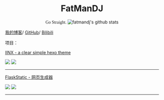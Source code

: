 # <div align="center">FatManDJ</div>
<p align="center">
  <font face="grey">Go Straight.</font>

  <img src="https://github-readme-stats.vercel.app/api?username=fat-man-dj&show_icons=true" title="FatManDJ's Stats" alt="fatmandj's github stats" />

</p>

[我的博客](https://blog.fatdev.name)/
[GitHub](/Fat-Man-DJ)/
[Bilibili](https://space.bilibili.com/452478240)

项目：

[IINX - a clear simple hexo theme](/Fat-Man-DJ/hexo-theme-iinx)

<img src="https://img.shields.io/github/stars/Fat-Man-DJ/hexo-theme-iinx?style=for-the-badge&logo=github"></img>
<img src="https://img.shields.io/github/v/release/Fat-Man-DJ/hexo-theme-iinx.svg?style=for-the-badge&logo=github"></img>

---

[FlaskStatic - 网页生成器](/Fat-Man-DJ/FlaskStatic)

<img src="https://img.shields.io/github/stars/Fat-Man-DJ/flaskstatic?style=for-the-badge&logo=github"></img>
<img src="https://img.shields.io/github/v/release/Fat-Man-DJ/flaskstatic.svg?style=for-the-badge&logo=github"></img>

---

